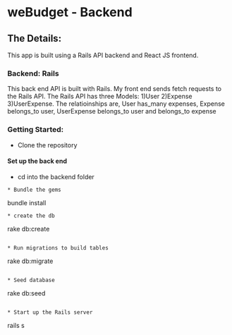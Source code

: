 # weBudget - Backend 


## The Details:

This app is built using a Rails API backend and React JS frontend.


### Backend: Rails 
This back end API is built with Rails. My front end sends fetch requests to the Rails API. The Rails API has three Models: 1)User 2)Expense 3)UserExpense. The relatioinships are, User has_many expenses, Expense belongs_to user, UserExpense belongs_to user and belongs_to expense

### Getting Started:

* Clone the repository

#### Set up the back end

* cd into the backend folder
```
* Bundle the gems 
```
bundle install
```
* create the db
```
rake db:create
```

* Run migrations to build tables
```
rake db:migrate
```

* Seed database 
```
rake db:seed
```

* Start up the Rails server
```
rails s
```


